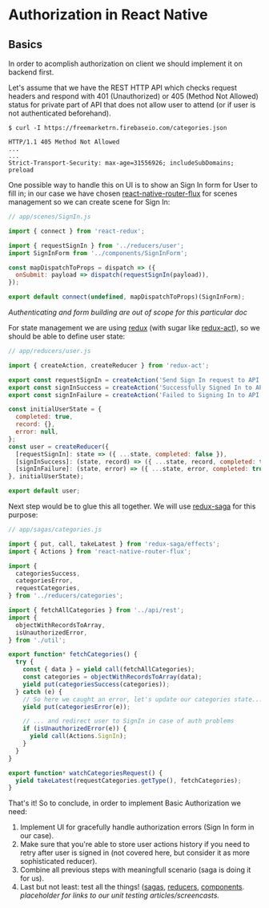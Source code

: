 # Authorization in React Native

## Basics

In order to acomplish authorization on client we should implement it on backend
first.

Let's assume that we have the REST HTTP API which checks request headers and
respond with 401 (Unauthorized) or 405 (Method Not Allowed) status for private
part of API that does not allow user to attend (or if user is not authenticated
beforehand).

```
$ curl -I https://freemarketrn.firebaseio.com/categories.json

HTTP/1.1 405 Method Not Allowed
...
...
Strict-Transport-Security: max-age=31556926; includeSubDomains; preload
```

One possible way to handle this on UI is to show an Sign In form for User
to fill in; in our case we have chosen
[react-native-router-flux](https://www.npmjs.com/package/react-native-router-flux) for scenes management so we can create scene for Sign In:

```javascript
// app/scenes/SignIn.js

import { connect } from 'react-redux';

import { requestSignIn } from '../reducers/user';
import SignInForm from '../components/SignInForm';

const mapDispatchToProps = dispatch => ({
  onSubmit: payload => dispatch(requestSignIn(payload)),
});

export default connect(undefined, mapDispatchToProps)(SignInForm);
```

_Authenticating and form building are out of scope for this particular doc_

For state management we are using [redux](https://www.npmjs.com/package/redux) (with sugar like [redux-act](https://www.npmjs.com/package/redux-act)),
so we should be able to define user state:

```javascript
// app/reducers/user.js

import { createAction, createReducer } from 'redux-act';

export const requestSignIn = createAction('Send Sign In request to API');
export const signInSuccess = createAction('Successfully Signed In to API');
export const signInFailure = createAction('Failed to Signing In to API');

const initialUserState = {
  completed: true,
  record: {},
  error: null,
};
const user = createReducer({
  [requestSignIn]: state => ({ ...state, completed: false }),
  [signInSuccess]: (state, record) => ({ ...state, record, completed: true }),
  [signInFailure]: (state, error) => ({ ...state, error, completed: true }),
}, initialUserState);

export default user;
```

Next step would be to glue this all together. We will use [redux-saga](https://www.npmjs.com/package/redux-saga) for this purpose:

```javascript
// app/sagas/categories.js

import { put, call, takeLatest } from 'redux-saga/effects';
import { Actions } from 'react-native-router-flux';

import {
  categoriesSuccess,
  categoriesError,
  requestCategories,
} from '../reducers/categories';

import { fetchAllCategories } from '../api/rest';
import {
  objectWithRecordsToArray,
  isUnauthorizedError,
} from './util';

export function* fetchCategories() {
  try {
	const { data } = yield call(fetchAllCategories);
	const categories = objectWithRecordsToArray(data);
	yield put(categoriesSuccess(categories));
  } catch (e) {
	// So here we caught an error, let's update our categories state...
	yield put(categoriesError(e));

	// ... and redirect user to SignIn in case of auth problems
	if (isUnauthorizedError(e)) {
	  yield call(Actions.SignIn);
	}
  }
}

export function* watchCategoriesRequest() {
  yield takeLatest(requestCategories.getType(), fetchCategories);
}
```

That's it! So to conclude, in order to implement Basic Authorization we need:
1. Implement UI for gracefully handle authorization errors (Sign In form in our case).
2. Make sure that you're able to store user actions history if you need to retry after user is signed in (not covered here, but consider it as more sophisticated reducer).
3. Combine all previous steps with meaningfull scenario (saga is doing it for us).
4. Last but not least: test all the things! ([sagas](https://github.com/jetthoughts/FreemarketRn/tree/master/app/sagas/__tests__), [reducers](https://github.com/jetthoughts/FreemarketRn/tree/master/app/reducers/__tests__), [components](https://github.com/jetthoughts/FreemarketRn/tree/master/app/components/__tests__). _placeholder for links to our unit testing articles/screencasts._
